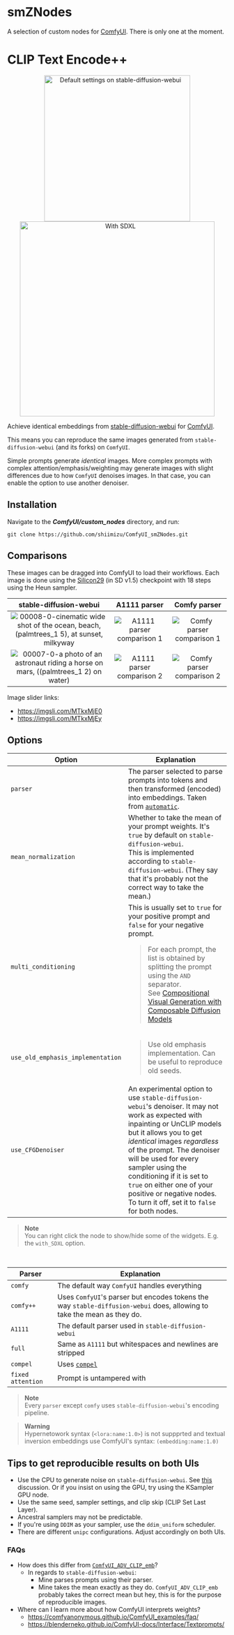
# smZNodes
A selection of custom nodes for [ComfyUI](https://github.com/comfyanonymous/ComfyUI). There is only one at the moment.

# CLIP Text Encode++

<p align="center">
    <div class="row">
        <p align="center">
        <img width="335" alt="Default settings on stable-diffusion-webui" src="https://github.com/shiimizu/ComfyUI_smZNodes/assets/54494639/582132fd-0c1f-4ddc-ad32-3c8ef4884b4f">
        <img width="447" alt="With SDXL" src="https://github.com/shiimizu/ComfyUI_smZNodes/assets/54494639/d79126f1-3339-448f-b7fb-66d4063508c8"></p>
    </div>
</p>




Achieve identical embeddings from [stable-diffusion-webui](https://github.com/AUTOMATIC1111/stable-diffusion-webui) for [ComfyUI](https://github.com/comfyanonymous/ComfyUI).


This means you can reproduce the same images generated from `stable-diffusion-webui` (and its forks) on `ComfyUI`.

Simple prompts generate _identical_ images. More complex prompts with complex attention/emphasis/weighting may generate images with slight differences due to how `ComfyUI` denoises images. In that case, you can enable the option to use another denoiser.

## Installation
Navigate to the **_ComfyUI/custom_nodes_** directory, and run:

```
git clone https://github.com/shiimizu/ComfyUI_smZNodes.git
```

## Comparisons
These images can be dragged into ComfyUI to load their workflows. Each image is done using the [Silicon29](https://huggingface.co/Xynon/SD-Silicon) (in SD v1.5) checkpoint with 18 steps using the Heun sampler.

|stable-diffusion-webui|A1111 parser|Comfy parser|
|:---:|:---:|:---:|
| ![00008-0-cinematic wide shot of the ocean, beach, (palmtrees_1 5), at sunset, milkyway](https://github.com/shiimizu/ComfyUI_smZNodes/assets/54494639/719457d8-96fc-495e-aabc-48c4fe4d648d) | ![A1111 parser comparison 1](https://github.com/shiimizu/ComfyUI_smZNodes/assets/54494639/c7e0d3cd-ae22-4a6a-bc21-a2b6e10f9652) | ![Comfy parser comparison 1](https://github.com/shiimizu/ComfyUI_smZNodes/assets/54494639/21415ca1-57f9-454a-8e63-19b04832a38c) |
| ![00007-0-a photo of an astronaut riding a horse on mars, ((palmtrees_1 2) on water)](https://github.com/shiimizu/ComfyUI_smZNodes/assets/54494639/9ad8b569-8c6d-4a09-bf36-288d81ce4cf9) | ![A1111 parser comparison 2](https://github.com/shiimizu/ComfyUI_smZNodes/assets/54494639/6986be92-b210-4fdd-8667-7004d6cd628c) | ![Comfy parser comparison 2](https://github.com/shiimizu/ComfyUI_smZNodes/assets/54494639/c0d918bb-32df-4aaa-ae85-def22c2d7d07) |

Image slider links:
- https://imgsli.com/MTkxMjE0
- https://imgsli.com/MTkxMjEy

## Options

|Option|Explanation|
| --- | --- |
| `parser` | The parser selected to parse prompts into tokens and then transformed (encoded) into embeddings. Taken from [`automatic`](https://github.com/vladmandic/automatic/discussions/99#discussioncomment-5931014). |
| `mean_normalization` | Whether to take the mean of your prompt weights. It's `true` by default on `stable-diffusion-webui`.<br>This is implemented according to `stable-diffusion-webui`. (They say that it's probably not the correct way to take the mean.) |
| `multi_conditioning` | This is usually set to `true` for your positive prompt and `false` for your negative prompt. <blockquote> For each prompt, the list is obtained by splitting the prompt using the `AND` separator. <br>See [Compositional Visual Generation with Composable Diffusion Models](https://energy-based-model.github.io/Compositional-Visual-Generation-with-Composable-Diffusion-Models/) </blockquote> |
|`use_old_emphasis_implementation`| <blockquote>Use old emphasis implementation. Can be useful to reproduce old seeds.</blockquote>|
|`use_CFGDenoiser`|An experimental option to use `stable-diffusion-webui`'s denoiser. It may not work as expected with inpainting or UnCLIP models but it allows you to get _identical_ images _regardless_ of the prompt. The denoiser will be used for every sampler using the conditioning if it is set to `true` on either one of your positive or negative nodes. To turn it off, set it to `false` for both nodes. |

> **Note**  
> You can right click the node to show/hide some of the widgets. E.g. the `with_SDXL` option.

<br>

| Parser            | Explanation                                                                      |
| ----------------- | -------------------------------------------------------------------------------- |
| `comfy`           | The default way `ComfyUI` handles everything                                     |
| `comfy++`         | Uses `ComfyUI`'s parser but encodes tokens the way `stable-diffusion-webui` does, allowing to take the mean as they do. |
| `A1111`           | The default parser used in `stable-diffusion-webui`                              |
| `full`            | Same as `A1111` but whitespaces and newlines are stripped                        |
| `compel`          | Uses [`compel`](https://github.com/damian0815/compel)                            |
| `fixed attention` | Prompt is untampered with                                                        |

> **Note**  
> Every `parser` except `comfy` uses `stable-diffusion-webui`'s encoding pipeline.

> **Warning**  
> Hypernetowork syntax (`<lora:name:1.0>`) is not suppprted and textual inversion embeddings use ComfyUI's syntax: `(embedding:name:1.0)`

## Tips to get reproducible results on both UIs
- Use the CPU to generate noise on `stable-diffusion-webui`. See [this](https://github.com/comfyanonymous/ComfyUI/discussions/118) discussion. Or if you insist on using the GPU, try using the KSampler GPU node. 
- Use the same seed, sampler settings, and clip skip (CLIP Set Last Layer).
- Ancestral samplers may not be predictable.
- If you're using `DDIM` as your sampler, use the `ddim_uniform` scheduler.
- There are different `unipc` configurations. Adjust accordingly on both UIs.

### FAQs
- How does this differ from [`ComfyUI_ADV_CLIP_emb`](https://github.com/BlenderNeko/ComfyUI_ADV_CLIP_emb)?
    - In regards to `stable-diffusion-webui`:
      - Mine parses prompts using their parser.
      -  Mine takes the mean exactly as they do. `ComfyUI_ADV_CLIP_emb` probably takes the correct mean but hey, this is for the purpose of reproducible images.
- Where can I learn more about how ComfyUI interprets weights?
    - https://comfyanonymous.github.io/ComfyUI_examples/faq/
    - https://blenderneko.github.io/ComfyUI-docs/Interface/Textprompts/